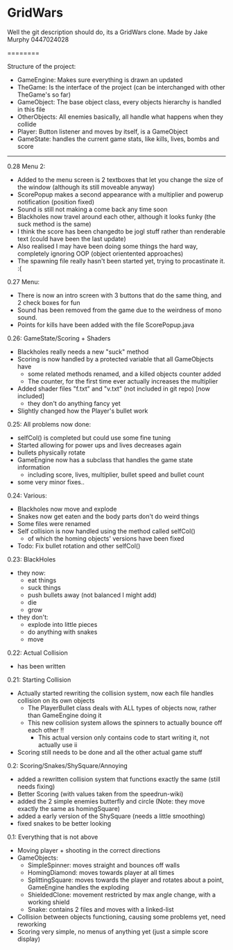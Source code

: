 GridWars
========

Well the git description should do, its a GridWars clone.
Made by Jake Murphy 0447024028

========

Structure of the project:
- GameEngine: Makes sure everything is drawn an updated
- TheGame: Is the interface of the project (can be interchanged with other TheGame's so far)
- GameObject: The base object class, every objects hierarchy is handled in this file
- OtherObjects: All enemies basically, all handle what happens when they collide
- Player: Button listener and moves by itself, is a GameObject
- GameState: handles the current game stats, like kills, lives, bombs and score

--------

0.28 Menu 2:
- Added to the menu screen is 2 textboxes that let you change the size of the window (although its still moveable anyway)
- ScorePopup makes a second appearance with a multiplier and powerup notification (position fixed)
- Sound is still not making a come back any time soon
- Blackholes now travel around each other, although it looks funky (the suck method is the same)
- I think the score has been changedto be jogl stuff rather than renderable text (could have been the last update)
- Also realised I may have been doing some things the hard way, completely ignoring OOP (object orientented approaches)
- The spawning file really hasn't been started yet, trying to procastinate it. :(


0.27 Menu:
- There is now an intro screen with 3 buttons that do the same thing, and 2 check boxes for fun
- Sound has been removed from the game due to the weirdness of mono sound.
- Points for kills have been added with the file ScorePopup.java

0.26: GameState/Scoring + Shaders
- Blackholes really needs a new "suck" method
- Scoring is now handled by a protected variable that all GameObjects have
  + some related methods renamed, and a killed objects counter added
  + The counter, for the first time ever actually increases the multiplier
- Added shader files "f.txt" and "v.txt" (not included in git repo) [now included]
  + they don't do anything fancy yet
- Slightly changed how the Player's bullet work


0.25: All problems now done:
- selfCol() is completed but could use some fine tuning
- Started allowing for power ups and lives decreases again
- bullets physically rotate
- GameEngine now has a subclass that handles the game state information
  + including score, lives, multiplier, bullet speed and bullet count 
- some very minor fixes..


0.24: Various:
- Blackholes now move and explode
- Snakes now get eaten and the body parts don't do weird things
- Some files were renamed
- Self collision is now handled using the method called selfCol()
  + of which the homing objects' versions have been fixed
- Todo: Fix bullet rotation and other selfCol()


0.23: BlackHoles
- they now: 
  + eat things
  + suck things
  + push bullets away (not balanced I might add) 
  + die
  + grow
- they don't:
  + explode into little pieces 
  + do anything with snakes 
  + move


0.22: Actual Collision
- has been written


0.21: Starting Collision
- Actually started rewriting the collision system, now each file handles collision on its own objects
  + The PlayerBullet class deals with ALL types of objects now, rather than GameEngine doing it
  + This new collision system allows the spinners to actually bounce off each other !!
    - This actual version only contains code to start writing it, not actually use ii
- Scoring still needs to be done and all the other actual game stuff


0.2: Scoring/Snakes/ShySquare/Annoying
- added a rewritten collision system that functions exactly the same (still needs fixing)
- Better Scoring (with values taken from the speedrun-wiki)
- added the 2 simple enemies butterfly and circle (Note: they move exactly the same as homingSquare)
- added a early version of the ShySquare (needs a little smoothing)
- fixed snakes to be better looking


0.1: Everything that is not above
- Moving player + shooting in the correct directions
- GameObjects:
  + SimpleSpinner: moves straight and bounces off walls
  + HomingDiamond: moves towards player at all times
  + SplittingSquare: moves towards the player and rotates about a point, GameEngine handles the exploding
  + ShieldedClone: movement restricted by max angle change, with a working shield
  + Snake: contains 2 files and moves with a linked-list
- Collision between objects functioning, causing some problems yet, need reworking
- Scoring very simple, no menus of anything yet (just a simple score display)
